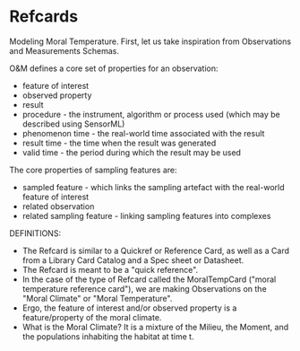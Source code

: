 Refcards
========
Modeling Moral Temperature. First, let us take inspiration from Observations and Measurements Schemas.

O&M defines a core set of properties for an observation:
* feature of interest
* observed property
* result
* procedure - the instrument, algorithm or process used (which may be described using SensorML)
* phenomenon time - the real-world time associated with the result
* result time - the time when the result was generated
* valid time - the period during which the result may be used

The core properties of sampling features are:
* sampled feature - which links the sampling artefact with the real-world feature of interest
* related observation
* related sampling feature - linking sampling features into complexes

DEFINITIONS:
* The Refcard is similar to a Quickref or Reference Card, as well as a Card from a Library Card Catalog and a Spec sheet or Datasheet.
* The Refcard is meant to be a "quick reference".
* In the case of the type of Refcard called the MoralTempCard ("moral temperature reference card"), we are making Observations on the "Moral Climate" or "Moral Temperature".
* Ergo, the feature of interest and/or observed property is a feature/property of the moral climate.
* What is the Moral Climate? It is a mixture of the Milieu, the Moment, and the populations inhabiting the habitat at time t.
